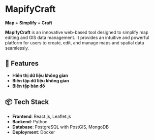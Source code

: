# MapifyCraft
**Map + Simplify + Craft**

**MapifyCraft** is an innovative web-based tool designed to simplify map editing and GIS data management. It provides an intuitive and powerful platform for users to create, edit, and manage maps and spatial data seamlessly.

## 🚀 Features
- **Hiển thị dữ liệu không gian**
- **Biên tập dữ liệu không gian**
- **Biên tập bản đồ**

## 📦 Tech Stack
- **Frontend**: React.js, Leaflet.js
- **Backend**: Python 
- **Database**: PostgreSQL with PostGIS, MongoDB
- **Deployment**: Docker
